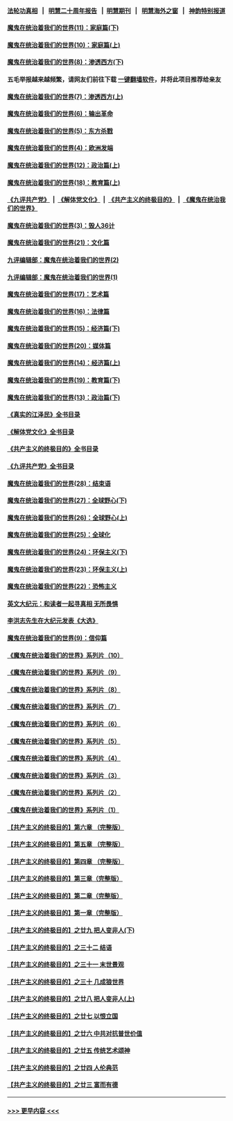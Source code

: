 #### [法轮功真相](https://github.com/gfw-breaker/truth/blob/master/README.md?t=0) &nbsp;&nbsp;|&nbsp;&nbsp; [明慧二十周年报告](https://github.com/gfw-breaker/mh-reports/blob/master/README.md?t=0) &nbsp;&nbsp;|&nbsp;&nbsp;[明慧期刊](https://github.com/gfw-breaker/mh-qikan) &nbsp;&nbsp;|&nbsp;&nbsp; [明慧海外之窗](https://github.com/gfw-breaker/mh-news/blob/master/README.md?t=0) &nbsp;&nbsp;|&nbsp;&nbsp; [神韵特别报道](https://github.com/gfw-breaker/mh-news/blob/master/shenyun.md?t=0)
#### [魔鬼在统治着我们的世界(11)：家庭篇(下)](../pages/nsc422/n10440961.md?t=12112201) 
#### [魔鬼在统治着我们的世界(10)：家庭篇(上)](../pages/nsc422/n10435448.md?t=12112201) 
#### [魔鬼在统治着我们的世界(8)：渗透西方(下)](../pages/nsc422/n10429603.md?t=12112201) 
#### 五毛举报越来越频繁，请网友们前往下载 [一键翻墙软件](https://github.com/gfw-breaker/ssr-accounts)，并将此项目推荐给亲友
#### [魔鬼在统治着我们的世界(7)：渗透西方(上)](../pages/nsc422/n10426013.md?t=12112201) 
#### [魔鬼在统治着我们的世界(6)：输出革命](../pages/nsc422/n10421536.md?t=12112201) 
#### [魔鬼在统治着我们的世界(5)：东方杀戮](../pages/nsc422/n10417707.md?t=12112201) 
#### [魔鬼在统治着我们的世界(4)：欧洲发端](../pages/nsc422/n10414890.md?t=12112201) 
#### [魔鬼在统治着我们的世界(12)：政治篇(上)](../pages/nsc422/n10444576.md?t=12112201) 
#### [魔鬼在统治着我们的世界(18)：教育篇(上)](../pages/nsc422/n10526970.md?t=12112201) 
#### [《九评共产党》](https://github.com/begood0513/9ping.md/blob/master/README.md) &nbsp;|&nbsp; [《解体党文化》](../../../../jtdwh.md/blob/master/README.md)  &nbsp;|&nbsp; [《共产主义的终极目的》](../../../../gczydzjmd.md/blob/master/README.md) &nbsp;|&nbsp; [《魔鬼在统治我们的世界》](../../../../mgztzwmdsj.md/blob/master/README.md) 
#### [魔鬼在统治着我们的世界(3)：毁人36计](../pages/nsc422/n10411583.md?t=12112201) 
#### [魔鬼在统治着我们的世界(21)：文化篇](../pages/nsc422/n10597706.md?t=12112201) 
#### [九评编辑部：魔鬼在统治着我们的世界(2)](../pages/nsc422/n10410036.md?t=12112201) 
#### [九评编辑部：魔鬼在统治着我们的世界(1)](../pages/nsc422/n10406825.md?t=12112201) 
#### [魔鬼在统治着我们的世界(17)：艺术篇](../pages/nsc422/n10499093.md?t=12112201) 
#### [魔鬼在统治着我们的世界(16)：法律篇](../pages/nsc422/n10485969.md?t=12112201) 
#### [魔鬼在统治着我们的世界(15)：经济篇(下)](../pages/nsc422/n10469975.md?t=12112201) 
#### [魔鬼在统治着我们的世界(20)：媒体篇](../pages/nsc422/n10586579.md?t=12112201) 
#### [魔鬼在统治着我们的世界(14)：经济篇(上)](../pages/nsc422/n10457370.md?t=12112201) 
#### [魔鬼在统治着我们的世界(19)：教育篇(下)](../pages/nsc422/n10564808.md?t=12112201) 
#### [魔鬼在统治着我们的世界(13)：政治篇(下)](../pages/nsc422/n10448270.md?t=12112201) 
#### [《真实的江泽民》全书目录](../pages/nsc422/n13721399.md?t=12112201) 
#### [《解体党文化》全书目录](../pages/nsc422/n13721157.md?t=12112201) 
#### [《共产主义的终极目的》全书目录](../pages/nsc422/n13721048.md?t=12112201) 
#### [《九评共产党》全书目录](../pages/nsc422/n13708085.md?t=12112201) 
#### [魔鬼在统治着我们的世界(28)：结束语](../pages/nsc422/n10936246.md?t=12112201) 
#### [魔鬼在统治着我们的世界(27)：全球野心(下)](../pages/nsc422/n10928319.md?t=12112201) 
#### [魔鬼在统治着我们的世界(26)：全球野心(上)](../pages/nsc422/n10900318.md?t=12112201) 
#### [魔鬼在统治着我们的世界(25)：全球化](../pages/nsc422/n10788205.md?t=12112201) 
#### [魔鬼在统治着我们的世界(24)：环保主义(下)](../pages/nsc422/n10695307.md?t=12112201) 
#### [魔鬼在统治着我们的世界(23)：环保主义(上)](../pages/nsc422/n10688613.md?t=12112201) 
#### [魔鬼在统治着我们的世界(22)：恐怖主义](../pages/nsc422/n10614727.md?t=12112201) 
#### [英文大纪元：和读者一起寻真相 无所畏惧](../pages/nsc422/n12542027.md?t=12112201) 
#### [李洪志先生在大纪元发表《大选》](../pages/nsc422/n12534746.md?t=12112201) 
#### [魔鬼在统治着我们的世界(9)：信仰篇](../pages/nsc422/n10432159.md?t=12112201) 
#### [《魔鬼在统治着我们的世界》系列片（10）](../pages/nsc422/n12292670.md?t=12112201) 
#### [《魔鬼在统治着我们的世界》系列片（9）](../pages/nsc422/n12290859.md?t=12112201) 
#### [《魔鬼在统治着我们的世界》系列片（8）](../pages/nsc422/n12287445.md?t=12112201) 
#### [《魔鬼在统治着我们的世界》系列片（7）](../pages/nsc422/n12283425.md?t=12112201) 
#### [《魔鬼在统治着我们的世界》系列片（6）](../pages/nsc422/n12282314.md?t=12112201) 
#### [《魔鬼在统治着我们的世界》系列片（5）](../pages/nsc422/n12281419.md?t=12112201) 
#### [《魔鬼在统治着我们的世界》系列片（4）](../pages/nsc422/n12274024.md?t=12112201) 
#### [《魔鬼在统治着我们的世界》系列片（3）](../pages/nsc422/n12271322.md?t=12112201) 
#### [《魔鬼在统治着我们的世界》系列片（2）](../pages/nsc422/n12269049.md?t=12112201) 
#### [《魔鬼在统治着我们的世界》系列片（1）](../pages/nsc422/n12267575.md?t=12112201) 
#### [【共产主义的终极目的】第六章 （完整版）](../pages/nsc422/n11428913.md?t=12112201) 
#### [【共产主义的终极目的】第五章 （完整版）](../pages/nsc422/n11428912.md?t=12112201) 
#### [【共产主义的终极目的】第四章 （完整版）](../pages/nsc422/n11428907.md?t=12112201) 
#### [【共产主义的终极目的】第三章（完整版）](../pages/nsc422/n11428848.md?t=12112201) 
#### [【共产主义的终极目的】第二章（完整版）](../pages/nsc422/n11428831.md?t=12112201) 
#### [【共产主义的终极目的】第一章（完整版）](../pages/nsc422/n11417651.md?t=12112201) 
#### [【共产主义的终极目的】之廿九 把人变非人(下)](../pages/nsc422/n11344140.md?t=12112201) 
#### [【共产主义的终极目的】之三十二 结语](../pages/nsc422/n11360535.md?t=12112201) 
#### [【共产主义的终极目的】之三十一 末世景观](../pages/nsc422/n11351129.md?t=12112201) 
#### [【共产主义的终极目的】之三十 几成狼世界](../pages/nsc422/n11348280.md?t=12112201) 
#### [【共产主义的终极目的】之廿八 把人变非人(上)](../pages/nsc422/n11340492.md?t=12112201) 
#### [【共产主义的终极目的】之廿七 以恨立国](../pages/nsc422/n11336944.md?t=12112201) 
#### [【共产主义的终极目的】之廿六 中共对抗普世价值](../pages/nsc422/n11324785.md?t=12112201) 
#### [【共产主义的终极目的】之廿五 传统艺术颂神](../pages/nsc422/n11296396.md?t=12112201) 
#### [【共产主义的终极目的】之廿四 人伦典范](../pages/nsc422/n11296397.md?t=12112201) 
#### [【共产主义的终极目的】之廿三 富而有德](../pages/nsc422/n11283598.md?t=12112201) 

----
#### [ >>> 更早内容 <<< ](../indexes/nsc422-earlier.md)
